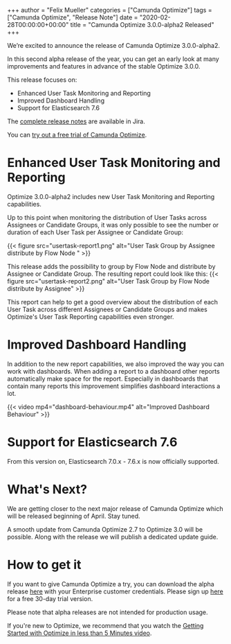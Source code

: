 +++
author = "Felix Mueller"
categories = ["Camunda Optimize"]
tags = ["Camunda Optimize", "Release Note"]
date = "2020-02-28T00:00:00+00:00"
title = "Camunda Optimize 3.0.0-alpha2 Released"
+++

We’re excited to announce the release of Camunda Optimize 3.0.0-alpha2.

In this second alpha release of the year, you can get an early look at many improvements and features in advance of the stable Optimize 3.0.0.

This release focuses on:

* Enhanced User Task Monitoring and Reporting
* Improved Dashboard Handling
* Support for Elasticsearch 7.6

The [complete release notes](https://jira.camunda.com/secure/ReleaseNote.jspa?projectId=10730&version=15891) are available in Jira.

<!--more-->

You can [try out a free trial of Camunda Optimize](#how-to-get-it).

# Enhanced User Task Monitoring and Reporting

Optimize 3.0.0-alpha2 includes new User Task Monitoring and Reporting capabilities.

Up to this point when monitoring the distribution of User Tasks across Assignees or Candidate Groups, it was only possible to see the number or duration of each User Task per Assignee or Candidate Group:

{{< figure src="usertask-report1.png" alt="User Task Group by Assignee distribute by Flow Node " >}}

This release adds the possibility to group by Flow Node and distribute by Assignee or Candidate Group. The resulting report could look like this:
{{< figure src="usertask-report2.png" alt="User Task Group by Flow Node distribute by Assignee" >}}

This report can help to get a good overview about the distribution of each User Task across different Assignees or Candidate Groups and makes Optimize's User Task Reporting capabilities even stronger.

# Improved Dashboard Handling

In addition to the new report capabilities, we also improved the way you can work with dashboards. When adding a report to a dashboard other reports automatically make space for the report. Especially in dashboards that contain many reports this improvement simplifies dashboard interactions a lot.  

{{< video mp4="dashboard-behaviour.mp4" alt="Improved Dashboard Behaviour" >}}

# Support for Elasticsearch 7.6

From this version on, Elasticsearch 7.0.x - 7.6.x is now officially supported.

# What's Next?

We are getting closer to the next major release of Camunda Optimize which will be released beginning of April. Stay tuned.

A smooth update from Camunda Optimize 2.7 to Optimize 3.0 will be possible. Along with the release we will publish a dedicated update guide.

# How to get it

If you want to give Camunda Optimize a try, you can download the alpha release [here](https://docs.camunda.org/enterprise/download/#camunda-optimize) with your Enterprise customer credentials. Please sign up [here](https://camunda.com/download/enterprise/) for a free 30-day trial version.

Please note that alpha releases are not intended for production usage.

If you're new to Optimize, we recommend that you watch the [Getting Started with Optimize in less than 5 Minutes video](https://camunda.com/learn/videos/getting-started-optimize/).
